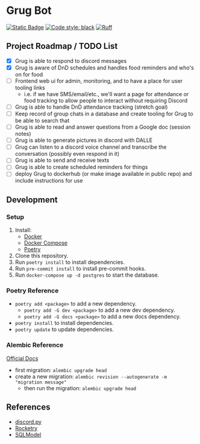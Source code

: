 # Grug Bot

[![Static Badge](https://img.shields.io/badge/Github-Public%20Repo-blue?logo=github&link=https%3A%2F%2Fgithub.com%2FFoehammer82%2FGrug)](https://github.com/Foehammer82/Grug)
[![Code style: black](https://img.shields.io/badge/code%20style-black-000000.svg)](https://github.com/psf/black)
[![Ruff](https://img.shields.io/endpoint?url=https://raw.githubusercontent.com/astral-sh/ruff/main/assets/badge/v2.json)](https://github.com/astral-sh/ruff)

## Project Roadmap / TODO List

- [x] Grug is able to respond to discord messages
- [x] Grug is aware of DnD schedules and handles food reminders and who's on for food
- [ ] Frontend web ui for admin, monitoring, and to have a place for user tooling links
    - i.e. if we have SMS/email/etc., we'll want a page for attendance or food tracking to allow people to interact
      without requiring Discord
- [ ] Grug is able to handle DnD attendance tracking (stretch goal)
- [ ] Keep record of group chats in a database and create tooling for Grug to be able to search that
- [ ] Grug is able to read and answer questions from a Google doc (session notes)
- [ ] Grug is able to generate pictures in discord with DALLE
- [ ] Grug can listen to a discord voice channel and transcribe the conversation (possibly even respond in it)
- [ ] Grug is able to send and receive texts
- [ ] Grug is able to create scheduled reminders for things
- [ ] deploy Grug to dockerhub (or make image available in public repo) and include instructions for use

## Development

### Setup

1. Install:
    - [Docker](https://docs.docker.com/get-docker/)
    - [Docker Compose](https://docs.docker.com/compose/install/)
    - [Poetry](https://python-poetry.org/docs/#installation)
2. Clone this repository.
3. Run `poetry install` to install dependencies.
4. Run `pre-commit install` to install pre-commit hooks.
5. Run `docker-compose up -d postgres` to start the database.

### Poetry Reference

- `poetry add <package>` to add a new dependency.
    - `poetry add -G dev <package>` to add a new dev dependency.
    - `poetry add -G docs <package>` to add a new docs dependency.
- `poetry install` to install dependencies.
- `poetry update` to update dependencies.

### Alembic Reference

[Official Docs](https://alembic.sqlalchemy.org/en/latest/tutorial.html#running-our-first-migration)

- first migration: `alembic upgrade head`
- create a new migration: `alembic revision --autogenerate -m "migration message"`
    - then run the migration: `alembic upgrade head`

## References

- [discord.py](https://github.com/Rapptz/discord.py)
- [Rocketry](https://rocketry.readthedocs.io/en/stable/index.html)
- [SQLModel](https://sqlmodel.tiangolo.com/)
